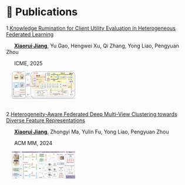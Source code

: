 # 📝 Publications


1.[Knowledge Rumination for Client Utility Evaluation in Heterogeneous Federated Learning](https://arxiv.org/pdf/2312.10425.pdf)

    **<u>Xiaorui Jiang</u>**, Yu Gao, Hengwei Xu,  Qi Zhang, Yong Liao, Pengyuan Zhou 

    ICME, 2025

<div style="margin-left: 3%;"><img src="/images/FedHist-framework.png" style="zoom: 17%;"></div>

<br>


2.[Heterogeneity-Aware Federated Deep Multi-View Clustering towards Diverse Feature Representations](https://dl.acm.org/doi/10.1145/3664647.3681302#)

    **<u>Xiaorui Jiang</u>**, Zhongyi Ma, Yulin Fu, Yong Liao, Pengyuan Zhou

    ACM MM, 2024

<div style="margin-left: 3%;"><img src="/images/HFMVC-framework.png" style="zoom: 17%;"></div>

